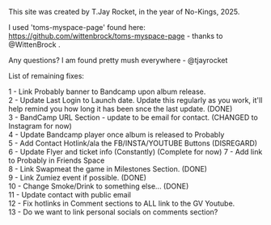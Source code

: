 This site was created by T.Jay Rocket, in the year of No-Kings, 2025.  

I used 'toms-myspace-page' found here: https://github.com/wittenbrock/toms-myspace-page - thanks to @WittenBrock .  

Any questions? I am found pretty mush everywhere - @tjayrocket  

List of remaining fixes:  

1 - Link Probably banner to Bandcamp upon album release.  
2 - Update Last Login to Launch date. Update this regularly as you work, it'll help remind you how long it has been snce the last update. (DONE)  
3 - BandCamp URL Section - update to be email for contact. (CHANGED to Instagram for now)  
4 - Update Bandcamp player once album is released to Probably  
5 - Add Contact Hotlink/ala the FB/INSTA/YOUTUBE Buttons (DISREGARD)  
6 - Update Flyer and ticket info (Constantly) (Complete for now)
7 - Add link to Probably in Friends Space  
8 - Link Swapmeat the game in Milestones Section. (DONE)  
9 - Link Zumiez event if possible. (DONE)  
10 - Change Smoke/Drink to something else... (DONE)  
11 - Update contact with public email  
12 - Fix hotlinks in Comment sections to ALL link to the GV Youtube.  
13 - Do we want to link personal socials on comments section?  
